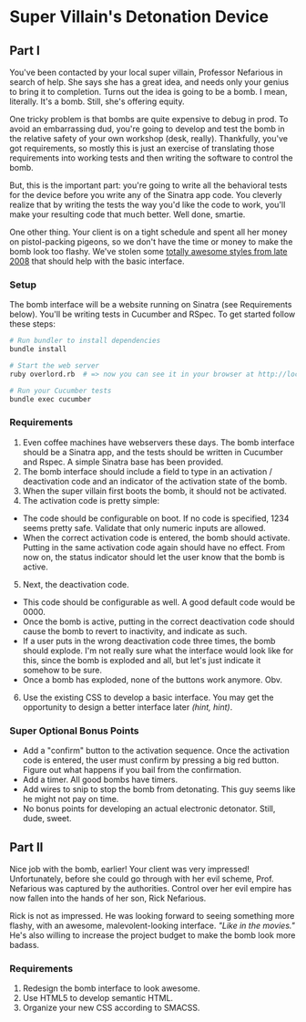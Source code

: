 Super Villain's Detonation Device
=================================

## Part I
You've been contacted by your local super villain, Professor Nefarious in search of help. She says she has a great idea, and needs only your genius to bring it to completion. Turns out the idea is going to be a bomb. I mean, literally. It's a bomb. Still, she's offering equity.

One tricky problem is that bombs are quite expensive to debug in prod. To avoid an embarrassing dud, you're going to develop and test the bomb in the relative safety of your own workshop (desk, really). Thankfully, you've got requirements, so mostly this is just an exercise of translating those requirements into working tests and then writing the software to control the bomb. 

But, this is the important part: you're going to write all the behavioral tests for the device before you write any of the Sinatra app code. You cleverly realize that by writing the tests the way you'd like the code to work, you'll make your resulting code that much better. Well done, smartie.

One other thing. Your client is on a tight schedule and spent all her money on pistol-packing pigeons, so we don't have the time or money to make the bomb look too flashy.  We've stolen some [totally awesome styles from late 2008](assets/stylesheets/bomb.css) that should help with the basic interface.

### Setup
The bomb interface will be a website running on Sinatra (see Requirements below). You'll be writing tests in Cucumber and RSpec. To get started follow these steps:

```bash
# Run bundler to install dependencies
bundle install

# Start the web server
ruby overlord.rb  # => now you can see it in your browser at http://localhost:4567

# Run your Cucumber tests
bundle exec cucumber
```

### Requirements
1. Even coffee machines have webservers these days. The bomb interface should be a Sinatra app, and the tests should be written in Cucumber and Rspec. A simple Sinatra base has been provided.
2. The bomb interface should include a field to type in an activation / deactivation code and an indicator of the activation state of the bomb.
3. When the super villain first boots the bomb, it should not be activated.
4. The activation code is pretty simple:
  * The code should be configurable on boot. If no code is specified, 1234 seems pretty safe. Validate that only numeric inputs are allowed.
  * When the correct activation code is entered, the bomb should activate. Putting in the same activation code again should have no effect. From now on, the status indicator should let the user know that the bomb is active.
5. Next, the deactivation code.
  * This code should be configurable as well. A good default code would be 0000.
  * Once the bomb is active, putting in the correct deactivation code should cause the bomb to revert to inactivity, and indicate as such.
  * If a user puts in the wrong deactivation code three times, the bomb should explode. I'm not really sure what the interface would look like for this, since the bomb is exploded and all, but let's just indicate it somehow to be sure.
  * Once a bomb has exploded, none of the buttons work anymore. Obv.
6. Use the existing CSS to develop a basic interface.  You may get the opportunity to design a better interface later _(hint, hint)_.


### Super Optional Bonus Points
* Add a "confirm" button to the activation sequence. Once the activation code is entered, the user must confirm by pressing a big red button. Figure out what happens if you bail from the confirmation.
* Add a timer. All good bombs have timers.
* Add wires to snip to stop the bomb from detonating. This guy seems like he might not pay on time.
* No bonus points for developing an actual electronic detonator. Still, dude, sweet.

## Part II
Nice job with the bomb, earlier!  Your client was very impressed!  Unfortunately, before she could go through with her evil scheme, Prof. Nefarious was captured by the authorities.  Control over her evil empire has now fallen into the hands of her son, Rick Nefarious.

Rick is not as impressed.  He was looking forward to seeing something more flashy, with an awesome, malevolent-looking interface. _"Like in the movies."_  He's also willing to increase the project budget to make the bomb look more badass.

### Requirements
1. Redesign the bomb interface to look awesome.
2. Use HTML5 to develop semantic HTML.
3. Organize your new CSS according to SMACSS.

